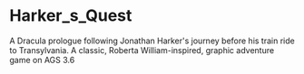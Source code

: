 # Harker_s_Quest
A Dracula prologue following Jonathan Harker's journey before his train ride to Transylvania. A classic, Roberta William-inspired, graphic adventure game on AGS 3.6
